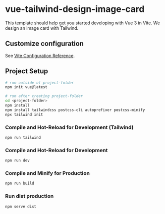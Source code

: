 # vue-tailwind-design-image-card

This template should help get you started developing with Vue 3 in Vite. We design an image card with Tailwind.

## Customize configuration

See [Vite Configuration Reference](https://vitejs.dev/config/).

## Project Setup

```sh
# run outside of project-folder
npm init vue@latest

# run after creating project-folder
cd <project-folder>
npm install
npm install tailwindcss postcss-cli autoprefixer postcss-minify
npx tailwind init
```

### Compile and Hot-Reload for Development (Tailwind)

```sh
npm run tailwind
```

### Compile and Hot-Reload for Development

```sh
npm run dev
```

### Compile and Minify for Production

```sh
npm run build
```

### Run dist production

```sh
npm serve dist
```